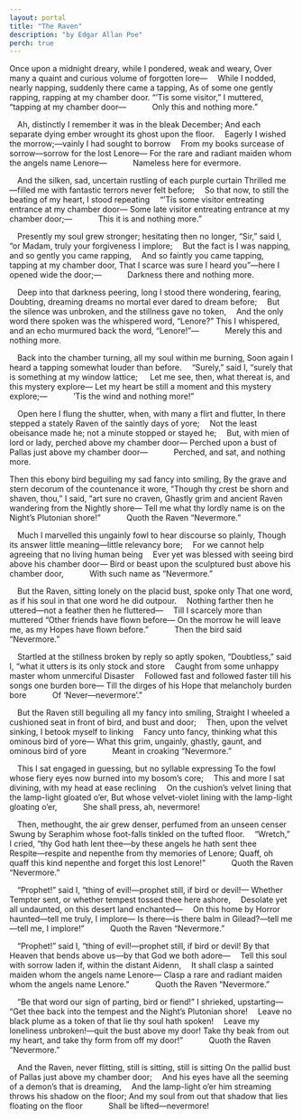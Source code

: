```yaml
---
layout: portal
title: "The Raven"
description: "by Edgar Allan Poe"
perch: true
---
```


Once upon a midnight dreary, while I pondered, weak and weary,
Over many a quaint and curious volume of forgotten lore—
&emsp;While I nodded, nearly napping, suddenly there came a tapping,
As of some one gently rapping, rapping at my chamber door.
“’Tis some visitor,” I muttered, “tapping at my chamber door—
&emsp;&emsp;&emsp;Only this and nothing more.”

&emsp;Ah, distinctly I remember it was in the bleak December;
And each separate dying ember wrought its ghost upon the floor.
&emsp;Eagerly I wished the morrow;—vainly I had sought to borrow
&emsp;From my books surcease of sorrow—sorrow for the lost Lenore—
For the rare and radiant maiden whom the angels name Lenore—
&emsp;&emsp;&emsp;Nameless here for evermore.

&emsp;And the silken, sad, uncertain rustling of each purple curtain
Thrilled me—filled me with fantastic terrors never felt before;
&emsp;So that now, to still the beating of my heart, I stood repeating
&emsp;“’Tis some visitor entreating entrance at my chamber door—
Some late visitor entreating entrance at my chamber door;—
&emsp;&emsp;&emsp;This it is and nothing more.”

&emsp;Presently my soul grew stronger; hesitating then no longer,
“Sir,” said I, “or Madam, truly your forgiveness I implore;
&emsp;But the fact is I was napping, and so gently you came rapping,
&emsp;And so faintly you came tapping, tapping at my chamber door,
That I scarce was sure I heard you”—here I opened wide the door;—
&emsp;&emsp;&emsp;Darkness there and nothing more.

&emsp;Deep into that darkness peering, long I stood there wondering, fearing,
Doubting, dreaming dreams no mortal ever dared to dream before;
&emsp;But the silence was unbroken, and the stillness gave no token,
&emsp;And the only word there spoken was the whispered word, “Lenore?”
This I whispered, and an echo murmured back the word, “Lenore!”—
&emsp;&emsp;&emsp;Merely this and nothing more.

&emsp;Back into the chamber turning, all my soul within me burning,
Soon again I heard a tapping somewhat louder than before.
&emsp;“Surely,” said I, “surely that is something at my window lattice;
&emsp;  Let me see, then, what thereat is, and this mystery explore—
Let my heart be still a moment and this mystery explore;—
&emsp;&emsp;&emsp;’Tis the wind and nothing more!”

&emsp;Open here I flung the shutter, when, with many a flirt and flutter,
In there stepped a stately Raven of the saintly days of yore;
&emsp;Not the least obeisance made he; not a minute stopped or stayed he;
&emsp;But, with mien of lord or lady, perched above my chamber door—
Perched upon a bust of Pallas just above my chamber door—
&emsp;&emsp;&emsp;Perched, and sat, and nothing more.

Then this ebony bird beguiling my sad fancy into smiling,
By the grave and stern decorum of the countenance it wore,
“Though thy crest be shorn and shaven, thou,” I said, “art sure no craven,
Ghastly grim and ancient Raven wandering from the Nightly shore—
Tell me what thy lordly name is on the Night’s Plutonian shore!”
&emsp;&emsp;&emsp;Quoth the Raven “Nevermore.”

&emsp;Much I marvelled this ungainly fowl to hear discourse so plainly,
Though its answer little meaning—little relevancy bore;
&emsp;For we cannot help agreeing that no living human being
&emsp;Ever yet was blessed with seeing bird above his chamber door—
Bird or beast upon the sculptured bust above his chamber door,
&emsp;&emsp;&emsp;With such name as “Nevermore.”

&emsp;But the Raven, sitting lonely on the placid bust, spoke only
That one word, as if his soul in that one word he did outpour.
&emsp;Nothing farther then he uttered—not a feather then he fluttered—
&emsp;Till I scarcely more than muttered “Other friends have flown before—
On the morrow he will leave me, as my Hopes have flown before.”
&emsp;&emsp;&emsp;Then the bird said “Nevermore.”

&emsp;Startled at the stillness broken by reply so aptly spoken,
“Doubtless,” said I, “what it utters is its only stock and store
&emsp;Caught from some unhappy master whom unmerciful Disaster
&emsp;Followed fast and followed faster till his songs one burden bore—
Till the dirges of his Hope that melancholy burden bore
&emsp;&emsp;&emsp;Of ‘Never—nevermore’.”

&emsp;But the Raven still beguiling all my fancy into smiling,
Straight I wheeled a cushioned seat in front of bird, and bust and door;
&emsp;Then, upon the velvet sinking, I betook myself to linking
&emsp;Fancy unto fancy, thinking what this ominous bird of yore—
What this grim, ungainly, ghastly, gaunt, and ominous bird of yore
&emsp;&emsp;&emsp;Meant in croaking “Nevermore.”

&emsp;This I sat engaged in guessing, but no syllable expressing
To the fowl whose fiery eyes now burned into my bosom’s core;
&emsp;This and more I sat divining, with my head at ease reclining
&emsp;On the cushion’s velvet lining that the lamp-light gloated o’er,
But whose velvet-violet lining with the lamp-light gloating o’er,
&emsp;&emsp;&emsp;She shall press, ah, nevermore!

&emsp;Then, methought, the air grew denser, perfumed from an unseen censer
Swung by Seraphim whose foot-falls tinkled on the tufted floor.
&emsp;“Wretch,” I cried, “thy God hath lent thee—by these angels he hath sent thee
&emsp;Respite—respite and nepenthe from thy memories of Lenore;
Quaff, oh quaff this kind nepenthe and forget this lost Lenore!”
&emsp;&emsp;&emsp;Quoth the Raven “Nevermore.”

&emsp;“Prophet!” said I, “thing of evil!—prophet still, if bird or devil!—
Whether Tempter sent, or whether tempest tossed thee here ashore,
&emsp;Desolate yet all undaunted, on this desert land enchanted—
&emsp;On this home by Horror haunted—tell me truly, I implore—
Is there—is there balm in Gilead?—tell me—tell me, I implore!”
&emsp;&emsp;&emsp;Quoth the Raven “Nevermore.”

&emsp;“Prophet!” said I, “thing of evil!—prophet still, if bird or devil!
By that Heaven that bends above us—by that God we both adore—
&emsp;Tell this soul with sorrow laden if, within the distant Aidenn,
&emsp;It shall clasp a sainted maiden whom the angels name Lenore—
Clasp a rare and radiant maiden whom the angels name Lenore.”
&emsp;&emsp;&emsp;Quoth the Raven “Nevermore.”

&emsp;“Be that word our sign of parting, bird or fiend!” I shrieked, upstarting—
“Get thee back into the tempest and the Night’s Plutonian shore!
&emsp;Leave no black plume as a token of that lie thy soul hath spoken!
&emsp;Leave my loneliness unbroken!—quit the bust above my door!
Take thy beak from out my heart, and take thy form from off my door!”
&emsp;&emsp;&emsp;Quoth the Raven “Nevermore.”

&emsp;And the Raven, never flitting, still is sitting, still is sitting
On the pallid bust of Pallas just above my chamber door;
&emsp;And his eyes have all the seeming of a demon’s that is dreaming,
&emsp;And the lamp-light o’er him streaming throws his shadow on the floor;
And my soul from out that shadow that lies floating on the floor
&emsp;&emsp;&emsp;Shall be lifted—nevermore!
